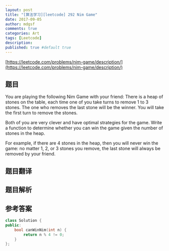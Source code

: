 ```yaml
---
layout: post
title: "[算法学习][leetcode] 292 Nim Game"
date: 2017-09-05
author: mdgsf
comments: true
categories: Art
tags: [Leetcode]
description:
published: true #default true
---
```


[https://leetcode.com/problems/nim-game/description/](https://leetcode.com/problems/nim-game/description/)

## 题目

You are playing the following Nim Game with your friend: There is a heap of stones on the table, each time one of you take turns to remove 1 to 3 stones. The one who removes the last stone will be the winner. You will take the first turn to remove the stones.

Both of you are very clever and have optimal strategies for the game. Write a function to determine whether you can win the game given the number of stones in the heap.

For example, if there are 4 stones in the heap, then you will never win the game: no matter 1, 2, or 3 stones you remove, the last stone will always be removed by your friend.

## 题目翻译

## 题目解析

## 参考答案

```c++
class Solution {
public:
    bool canWinNim(int n) {
        return n % 4 != 0;
    }
};
```
